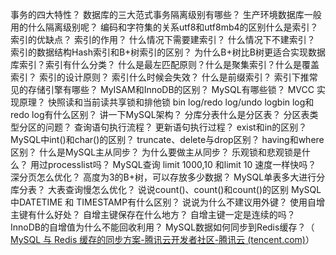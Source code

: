 
事务的四大特性？
数据库的三大范式事务隔离级别有哪些？
生产环境数据库一般用的什么隔离级别呢？
编码和字符集的关系utf8和utf8mb4的区别什么是索引？
索引的优缺点？
索引的作用？
什么情况下需要建索引？
什么情况下不建索引？
索引的数据结构Hash索引和B+树索引的区别？
为什么B+树比B树更适合实现数据库索引？索引有什么分类？
什么是最左匹配原则？什么是聚集索引？什么是覆盖索引？
索引的设计原则？
索引什么时候会失效？
什么是前缀索引？
索引下推常见的存储引擎有哪些？
MyISAM和InnoDB的区别？
MySQL有哪些锁？
MVCC 实现原理？
快照读和当前读共享锁和排他锁
bin log/redo log/undo logbin log和redo log有什么区别？
讲一下MySQL架构？
分库分表什么是分区表？
分区表类型分区的问题？
查询语句执行流程？
更新语句执行过程？
exist和in的区别？
MySQL中int()和char()的区别？
truncate、delete与drop区别？
having和where区别？
什么是MySQL主从同步？
为什么要做主从同步？
乐观锁和悲观锁是什么？
用过processlist吗？
MySQL查询 limit 1000,10 和limit 10 速度一样快吗？
深分页怎么优化？
高度为3的B+树，可以存放多少数据？
MySQL单表多大进行分库分表？
大表查询慢怎么优化？
说说count()、count()和count()的区别
MySQL中DATETIME 和 TIMESTAMP有什么区别？
说说为什么不建议用外键？
使用自增主键有什么好处？
自增主键保存在什么地方？
自增主键一定是连续的吗？
InnoDB的自增值为什么不能回收利用？
MySQL数据如何同步到Redis缓存？（
[MySQL 与 Redis 缓存的同步方案-腾讯云开发者社区-腾讯云 (tencent.com)](https://cloud.tencent.com/developer/article/1805755)）